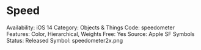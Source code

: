 # Speed

Availability: iOS 14
Category: Objects & Things
Code: speedometer
Features: Color, Hierarchical, Weights
Free: Yes
Source: Apple SF Symbols
Status: Released
Symbol: speedometer2x.png
